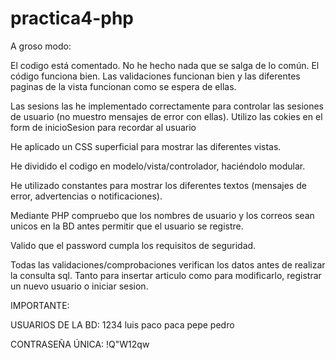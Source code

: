 # practica4-php

A groso modo:

El codigo está comentado. No he hecho nada que se salga de lo común. El código funciona bien. Las validaciones funcionan bien y las diferentes paginas de la vista funcionan como se espera de ellas.

Las sesions las he implementado correctamente para controlar las sesiones de usuario (no muestro mensajes de error con ellas). Utilizo las cokies en el form de inicioSesion para recordar al usuario

He aplicado un CSS superficial para mostrar las diferentes vistas.

He dividido el codigo en modelo/vista/controlador, haciéndolo modular. 

He utilizado constantes para mostrar los diferentes textos (mensajes de error, advertencias o notificaciones).

Mediante PHP compruebo que los nombres de usuario y los correos sean unicos en la BD antes permitir que el usuario se registre. 

Valido que el password cumpla los requisitos de seguridad.

Todas las validaciones/comprobaciones verifican los datos antes de realizar la consulta sql. Tanto para insertar articulo como para modificarlo, registrar un nuevo usuario o iniciar sesion.

IMPORTANTE:

USUARIOS DE LA BD:
1234
luis
paco
paca
pepe
pedro

CONTRASEÑA ÚNICA:
!Q"W12qw